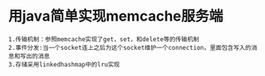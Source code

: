 # 用java简单实现memcache服务端

    1.传输机制：参照memcache实现了get，set，和delete等的传输机制
    2.事件分发:当一个socket连上之后为这个socket维护一个connection，里面包含写入的消息和写出的消息
    3.存储采用linkedhashmap中的lru实现